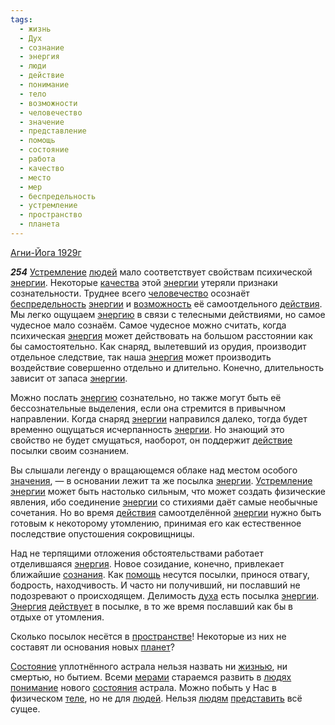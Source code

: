 ```yaml
---
tags:
  - жизнь
  - Дух
  - сознание
  - энергия
  - люди
  - действие
  - понимание
  - тело
  - возможности
  - человечество
  - значение
  - представление
  - помощь
  - состояние
  - работа
  - качество
  - место
  - мер
  - беспредельность
  - устремление
  - пространство
  - планета
---
```


[Агни-Йога 1929г](/agni/1929)

___254___
[Устремление](/tag/#устремление) [людей](/tag/#люди) мало соответствует свойствам психической [энергии](/tag/#[энергия](/tag/#энергия)). Некоторые [качества](/tag/#качество) этой [энергии](/tag/#[энергия](/tag/#энергия)) утеряли признаки сознательности. Труднее всего [человечество](/tag/#человечество) осознаёт [беспредельность](/tag/#беспредельность) [энергии](/tag/#[энергия](/tag/#энергия)) и [возможность](/tag/#возможности) её самоотдельного [действия](/tag/#[действие](/tag/#действие)). Мы легко ощущаем [энергию](/tag/#[энергия](/tag/#энергия)) в связи с телесными действиями, но самое чудесное мало сознаём. Самое чудесное можно считать, когда психическая [энергия](/tag/#энергия) может действовать на большом расстоянии как бы самостоятельно. Как снаряд, вылетевший из орудия, производит отдельное следствие, так наша [энергия](/tag/#энергия) может производить воздействие совершенно отдельно и длительно. Конечно, длительность зависит от запаса [энергии](/tag/#[энергия](/tag/#энергия)).   

Можно послать [энергию](/tag/#[энергия](/tag/#энергия)) сознательно, но также могут быть её бессознательные выделения, если она стремится в привычном направлении. Когда снаряд [энергии](/tag/#[энергия](/tag/#энергия)) направился далеко, тогда будет временно ощущаться исчерпанность [энергии](/tag/#[энергия](/tag/#энергия)). Но знающий это свойство не будет смущаться, наоборот, он поддержит [действие](/tag/#действие) посылки своим сознанием.   

Вы слышали легенду о вращающемся облаке над местом особого [значения](/tag/#значение), — в основании лежит та же посылка [энергии](/tag/#[энергия](/tag/#энергия)). [Устремление](/tag/#устремление) [энергии](/tag/#[энергия](/tag/#энергия)) может быть настолько сильным, что может создать физические явления, ибо соединение [энергии](/tag/#[энергия](/tag/#энергия)) со стихиями даёт самые необычные сочетания. Но во время [действия](/tag/#[действие](/tag/#действие)) самоотделённой [энергии](/tag/#[энергия](/tag/#энергия)) нужно быть готовым к некоторому утомлению, принимая его как естественное последствие опустошения сокровищницы.   

Над не терпящими отложения обстоятельствами работает отделившаяся [энергия](/tag/#энергия). Новое созидание, конечно, привлекает ближайшие [сознания](/tag/#сознание). Как [помощь](/tag/#помощь) несутся посылки, принося отвагу, бодрость, находчивость. И часто ни получивший, ни пославший не подозревают о происходящем. Делимость [духа](/tag/#Дух) есть посылка [энергии](/tag/#[энергия](/tag/#энергия)). [Энергия](/tag/#энергия) [действует](/tag/#действие) в посылке, в то же время пославший как бы в отдыхе от утомления.   

Сколько посылок несётся в [пространстве](/tag/#пространство)! Некоторые из них не составят ли основания новых [планет](/tag/#планета)?   

[Состояние](/tag/#состояние) уплотнённого астрала нельзя назвать ни [жизнью](/tag/#жизнь), ни смертью, но бытием. Всеми [мерами](/tag/#мер) стараемся развить в [людях](/tag/#люди) [понимание](/tag/#понимание) нового [состояния](/tag/#состояние) астрала. Можно побыть у Нас в физическом [теле](/tag/#тело), но не для [людей](/tag/#люди). Нельзя [людям](/tag/#люди) [представить](/tag/#представление) всё сущее.